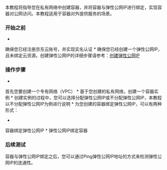 本教程将指导您在私有网络中创建容器，并将容器与弹性公网IP进行绑定，实现容器对公网访问。本教程适用于容器对外提供服务的场景。

### 开始之前

* 
确保您已经注册京东云账号，并实现实名认证
* 
确保您已经创建一个弹性公网IP，且未绑定云资源。创建弹性公网IP的详细步骤请参考：[创建弹性公网IP](https://www.jdcloud.com/help/detail/1597/isCatalog/1)

### 操作步骤

* 
首先您要创建一个专有网络（VPC）
* 
基于您创建的私有网络，创建一个容器实例
* 
创建实例的过程中，您可以选择分配弹性公网IP或不分配弹性公网IP，本教程以不分配弹性公网IP为例进行说明
* 
为您创建的容器绑定弹性公网IP，可以有两种形式：

* 
容器绑定弹性公网IP
* 
弹性公网IP绑定容器

### 后续测试

容器与弹性公网IP绑定之后，您可以通过Ping弹性公网IP地址的方式来检测弹性公网IP的连通性。